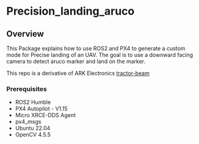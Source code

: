# Precision_landing_aruco
## Overview
This Package explains how to use ROS2 and PX4 to generate a custom mode for Precise landing of an UAV. The goal is to use a downward facing camera to detect aruco marker and land on the marker.

This repo is a derivative of ARK Electronics [tractor-beam](https://github.com/ARK-Electronics/tracktor-beam.git)
### Prerequisites
- ROS2 Humble
- PX4 Autopilot - V1.15
- Micro XRCE-DDS Agent
- px4_msgs
- Ubuntu 22.04
- OpenCV 4.5.5
  
